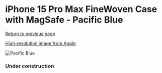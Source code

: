 # iPhone 15 Pro Max FineWoven Case with MagSafe - Pacific Blue

[Return to previous page](/iphone_15)

[High-resolution image from Apple](https://store.storeimages.cdn-apple.com/8756/as-images.apple.com/is/MT4Y3?wid=4500&hei=4500&fmt=png)

<div style="width: 384px"><img src="/everysource/MT4Y3.png" alt="Pacific Blue"></div>

### Under construction
